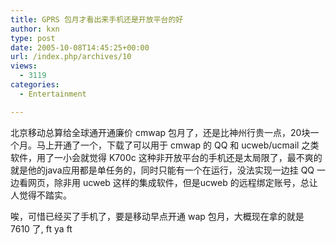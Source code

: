```yaml
---
title: GPRS 包月才看出来手机还是开放平台的好
author: kxn
type: post
date: 2005-10-08T14:45:25+00:00
url: /index.php/archives/10
views:
  - 3119
categories:
  - Entertainment

---
```

北京移动总算给全球通开通廉价 cmwap 包月了，还是比神州行贵一点，20块一个月。马上开通了一个，下载了可以用于 cmwap 的 QQ 和 ucweb/ucmail 之类软件，用了一小会就觉得 K700c 这种非开放平台的手机还是太局限了，最不爽的就是他的java应用都是单任务的，同时只能有一个在运行，没法实现一边挂 QQ 一边看网页，除非用 ucweb 这样的集成软件，但是ucweb 的远程绑定账号，总让人觉得不踏实。

唉，可惜已经买了手机了，要是移动早点开通 wap 包月，大概现在拿的就是 7610 了, ft ya ft